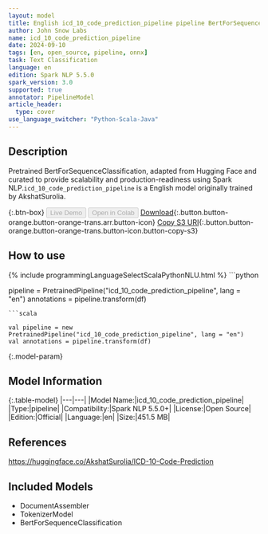 ```yaml
---
layout: model
title: English icd_10_code_prediction_pipeline pipeline BertForSequenceClassification from AkshatSurolia
author: John Snow Labs
name: icd_10_code_prediction_pipeline
date: 2024-09-10
tags: [en, open_source, pipeline, onnx]
task: Text Classification
language: en
edition: Spark NLP 5.5.0
spark_version: 3.0
supported: true
annotator: PipelineModel
article_header:
  type: cover
use_language_switcher: "Python-Scala-Java"
---
```


## Description

Pretrained BertForSequenceClassification, adapted from Hugging Face and curated to provide scalability and production-readiness using Spark NLP.`icd_10_code_prediction_pipeline` is a English model originally trained by AkshatSurolia.

{:.btn-box}
<button class="button button-orange" disabled>Live Demo</button>
<button class="button button-orange" disabled>Open in Colab</button>
[Download](https://s3.amazonaws.com/auxdata.johnsnowlabs.com/public/models/icd_10_code_prediction_pipeline_en_5.5.0_3.0_1725957913711.zip){:.button.button-orange.button-orange-trans.arr.button-icon}
[Copy S3 URI](s3://auxdata.johnsnowlabs.com/public/models/icd_10_code_prediction_pipeline_en_5.5.0_3.0_1725957913711.zip){:.button.button-orange.button-orange-trans.button-icon.button-copy-s3}

## How to use



<div class="tabs-box" markdown="1">
{% include programmingLanguageSelectScalaPythonNLU.html %}
```python

pipeline = PretrainedPipeline("icd_10_code_prediction_pipeline", lang = "en")
annotations =  pipeline.transform(df)   

```
```scala

val pipeline = new PretrainedPipeline("icd_10_code_prediction_pipeline", lang = "en")
val annotations = pipeline.transform(df)

```
</div>

{:.model-param}
## Model Information

{:.table-model}
|---|---|
|Model Name:|icd_10_code_prediction_pipeline|
|Type:|pipeline|
|Compatibility:|Spark NLP 5.5.0+|
|License:|Open Source|
|Edition:|Official|
|Language:|en|
|Size:|451.5 MB|

## References

https://huggingface.co/AkshatSurolia/ICD-10-Code-Prediction

## Included Models

- DocumentAssembler
- TokenizerModel
- BertForSequenceClassification